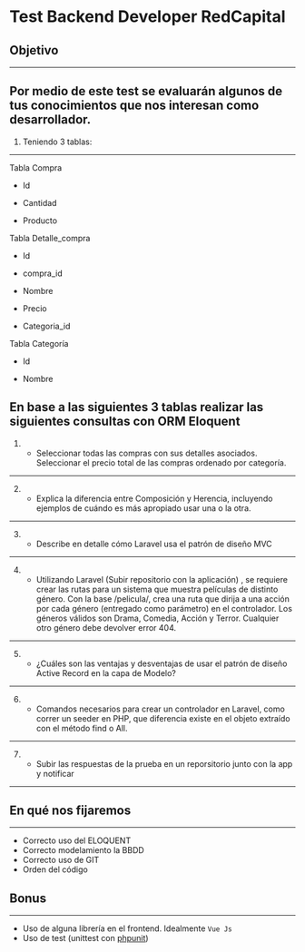 # Test Backend Developer RedCapital

## Objetivo
---

Por medio de este test se evaluarán algunos de tus conocimientos que nos interesan como desarrollador.
---


1) Teniendo 3 tablas:

---
Tabla Compra

- Id

- Cantidad
- Producto

Tabla Detalle_compra

- Id

- compra_id

- Nombre

- Precio

- Categoria_id

Tabla Categoría

- Id

- Nombre

En base a las siguientes 3 tablas realizar las siguientes consultas con ORM Eloquent 
---

1) - Seleccionar todas las compras con sus detalles asociados.
Seleccionar el precio total de las compras ordenado por categoría.
---
2) - Explica la diferencia entre Composición y Herencia, incluyendo ejemplos de cuándo es más
apropiado usar una o la otra.
---
3) - Describe en detalle cómo Laravel usa el patrón de diseño MVC
---

4) - Utilizando Laravel (Subir repositorio con la aplicación) , se requiere crear las rutas para un sistema que muestra películas de distinto
género. Con la base /pelicula/, crea una ruta que dirija a una acción por cada género (entregado como
parámetro) en el controlador. Los géneros válidos son Drama, Comedia, Acción y Terror. Cualquier
otro género debe devolver error 404.

---

5) - ¿Cuáles son las ventajas y desventajas de usar el patrón de diseño Active Record en la capa de
Modelo?
---

6) - Comandos necesarios para crear un controlador en Laravel, como correr un seeder en PHP, que
diferencia existe en el objeto extraído con el método find o All.
---


7) - Subir las respuestas de la prueba en un reporsitorio  junto con la app y notificar  				
--- 



## En qué nos fijaremos 
---
* Correcto uso del ELOQUENT
* Correcto modelamiento la BBDD
* Correcto uso de GIT
* Orden del código

## Bonus
---
* Uso de alguna librería en el frontend. Idealmente `Vue Js`  
* Uso de test (unittest con [phpunit](https://phpunit.de/documentation.html))
